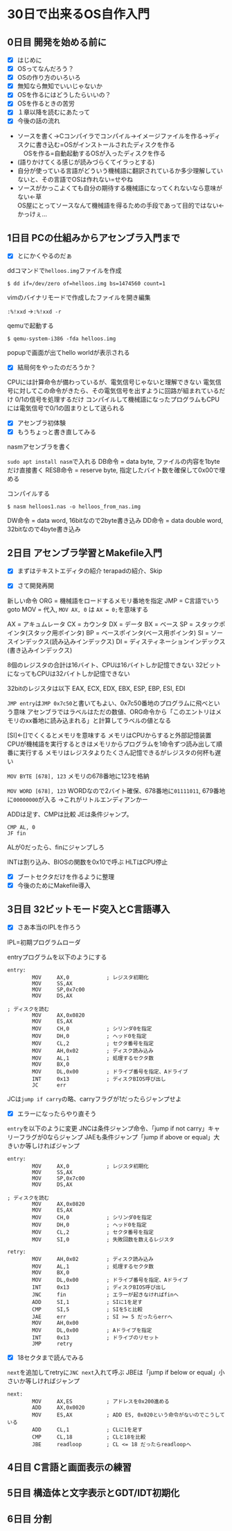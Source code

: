# 30日で出来るOS自作入門

## 0日目 開発を始める前に

- [x] はじめに
- [x] OSってなんだろう？
- [x] OSの作り方のいろいろ
- [x] 無知なら無知でいいじゃないか
- [x] OSを作るにはどうしたらいいの？
- [x] OSを作るときの苦労
- [x] １章以降を読むにあたって
- [x] 今後の話の流れ

- ソースを書く→Cコンパイラでコンパイル→イメージファイルを作る→ディスクに書き込む=OSがインストールされたディスクを作る  
　OSを作る=自動起動するOSが入ったディスクを作る
- (語りかけてくる感じが読みづらくてイラっとする)
- 自分が使っている言語がどういう機械語に翻訳されているか多少理解していないと、その言語でOSは作れない=せやね
- ソースがかっこよくても自分の期待する機械語になってくれないなら意味がない←草  
OS屋にとってソースなんて機械語を得るための手段であって目的ではない←かっけぇ...


## 1日目 PCの仕組みからアセンブラ入門まで

- [x] とにかくやるのだぁ

ddコマンドで`helloos.img`ファイルを作成
```
$ dd if=/dev/zero of=helloos.img bs=1474560 count=1
```

vimのバイナリモードで作成したファイルを開き編集

`:%!xxd` →`:%!xxd -r` 

qemuで起動する

```
$ qemu-system-i386 -fda helloos.img
```
popupで画面が出てhello worldが表示される

- [x] 結局何をやったのだろうか？

CPUには計算命令が備わっているが、電気信号じゃないと理解できない
電気信号に対してこの命令がきたら、その電気信号を出すように回路が組まれているだけ
0/1の信号を処理するだけ
コンパイルして機械語になったプログラムもCPUには電気信号で0/1の固まりとして送られる


- [x] アセンブラ初体験
- [x] もうちょっと書き直してみる

nasmアセンブラを書く

`sudo apt install nasm`で入れる
DB命令 = data byte, ファイルの内容を1byteだけ直接書く
RESB命令 = reserve byte, 指定したバイト数を確保して0x00で埋める

コンパイルする

```
$ nasm helloos1.nas -o helloos_from_nas.img
```

DW命令 = data word, 16bitなので2byte書き込み
DD命令 = data double word, 32bitなので4byte書き込み


## 2日目 アセンブラ学習とMakefile入門

- [x] まずはテキストエディタの紹介
terapadの紹介、Skip

- [x] さて開発再開

新しい命令
ORG = 機械語をロードするメモリ番地を指定
JMP = C言語でいうgoto
MOV = 代入, `MOV AX, 0` は `AX = 0;`を意味する

AX = アキュムレータ
CX = カウンタ
DX = データ
BX = ベース
SP = スタックポインタ(スタック用ポインタ)
BP = ベースポインタ(ベース用ポインタ)
SI = ソースインデックス(読み込みインデックス)
DI = ディスティネーションインデックス(書き込みインデックス)

8個のレジスタの合計は16バイト、CPUは16バイトしか記憶できない
32ビットになってもCPUは32バイトしか記憶できない

32bitのレジスタは以下
EAX, ECX, EDX, EBX, ESP, EBP, ESI, EDI

`JMP entry`は`JMP 0x7c50`と書いてもよい、0x7c50番地のプログラムに飛べという意味
アセンブラではラベルはただの数値、ORG命令から「このエントリはメモリのxx番地に読み込まれる」と計算してラベルの値となる

[SI]←[]でくくるとメモリを意味する
メモリはCPUからすると外部記憶装置
CPUが機械語を実行するときはメモリからプログラムを1命令ずつ読み出して順番に実行する
メモリはレジスタよりたくさん記憶できるがレジスタの何杯も遅い

`MOV BYTE [678], 123`
メモリの678番地に123を格納

`MOV WORD [678], 123`
WORDなので2バイト確保、678番地に`01111011`, 679番地に`00000000`が入る
→これがリトルエンディアンかー

ADDは足す、CMPは比較
JEは条件ジャンプ。

```
CMP AL, 0
JF fin
```

ALが0だったら、finにジャンプしろ

INTは割り込み、BIOSの関数を0x10で呼ぶ
HLTはCPU停止

- [x] ブートセクタだけを作るように整理
- [x] 今後のためにMakefile導入

## 3日目 32ビットモード突入とC言語導入 

- [x] さあ本当のIPLを作ろう

IPL=初期プログラムローダ

entryプログラムを以下のようにする

```
entry:
		MOV		AX,0			; レジスタ初期化
		MOV		SS,AX
		MOV		SP,0x7c00
		MOV		DS,AX

; ディスクを読む
		MOV		AX,0x0820
		MOV		ES,AX
		MOV		CH,0			; シリンダ0を指定
		MOV		DH,0			; ヘッド0を指定
		MOV		CL,2			; セクタ番号を指定
		MOV		AH,0x02			; ディスク読み込み
		MOV		AL,1			; 処理するセクタ数
		MOV		BX,0
		MOV		DL,0x00			; ドライブ番号を指定、Aドライブ
		INT		0x13			; ディスクBIOS呼び出し
		JC		err
```

JCは`jump if carry`の略、carryフラグが1だったらジャンプせよ

- [x] エラーになったらやり直そう


`entry`を以下のように変更
JNCは条件ジャンプ命令、「jump if not carry」キャリーフラグが0ならジャンプ
JAEも条件ジャンプ「jump if above or equal」大きいか等しければジャンプ

```
entry:
		MOV		AX,0			; レジスタ初期化
		MOV		SS,AX
		MOV		SP,0x7c00
		MOV		DS,AX

; ディスクを読む
		MOV		AX,0x0820
		MOV		ES,AX
		MOV		CH,0			; シリンダ0を指定
		MOV		DH,0			; ヘッド0を指定
		MOV		CL,2			; セクタ番号を指定
		MOV		SI,0			; 失敗回数を数えるレジスタ

retry:
		MOV		AH,0x02			; ディスク読み込み
		MOV		AL,1			; 処理するセクタ数
		MOV		BX,0
		MOV		DL,0x00			; ドライブ番号を指定、Aドライブ
		INT		0x13			; ディスクBIOS呼び出し
		JNC		fin				; エラーが起きなければfinへ
		ADD		SI,1			; SIに1を足す
		CMP		SI,5			; SIを5と比較
		JAE		err				; SI >= 5 だったらerrへ
		MOV		AH,0x00
		MOV		DL,0x00			; Aドライブを指定
		INT		0x13			; ドライブのリセット
		JMP 	retry
```

- [x] 18セクタまで読んでみる

`next`を追加してretryに`JNC next`入れて呼ぶ
JBEは「jump if below or equal」小さいか等しければジャンプ

```
next:
		MOV		AX,ES			; アドレスを0x200進める
		ADD		AX,0x0020
		MOV		ES,AX			; ADD ES, 0x020という命令がないのでこうしている
		ADD		CL,1			; CLに1を足す
		CMP		CL,18			; CLと18を比較
		JBE		readloop		; CL <= 18 だったらreadloopへ
```


## 4日目 C言語と画面表示の練習

## 5日目 構造体と文字表示とGDT/IDT初期化

## 6日目 分割
















